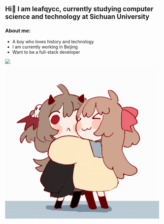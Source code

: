 ## Hi👋 I am leafqycc, currently studying computer science and technology at Sichuan University

### About me: 
* A boy who loves history and technology
* I am currently working in Beijing
* Want to be a full-stack developer

<img src="https://github-readme-stats.vercel.app/api?username=leafqycc&show_icons=true">

<img src="https://raw.githubusercontent.com/leafqycc/leafqycc/main/neuro-evil.gif">

<!--
**leafqycc/leafqycc** is a ✨ _special_ ✨ repository because its `README.md` (this file) appears on your GitHub profile.

Here are some ideas to get you started:

- 🔭 I’m currently working on ...
- 🌱 I’m currently learning ...
- 👯 I’m looking to collaborate on ...
- 🤔 I’m looking for help with ...
- 💬 Ask me about ...
- 📫 How to reach me: ...
- 😄 Pronouns: ...
- ⚡ Fun fact: ...
-->

